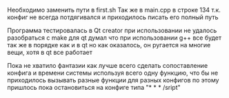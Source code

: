 Необходимо заменить пути в first.sh
Так же в main.cpp в строке 134 т.к. конфиг не всегда потдягивался и приходилось писать его полный путь

Программа тестировалась в Qt creator
при использовании не удалось разобраться с make для qt 
думал что при использовании g++ все будет так же в порядке как и в qt
но как оказалось, он ругается на многие вещи, хотя в qt все работает

Пока не хватило фантазии как лучше всего сделать сопоставление конфига и времени системы
используя всего одну функцию, что бы не приходилось вызывать разные функции для разных конфигов
по этому пришлось пока остановиться на конфиге типа "* * * /sript"

